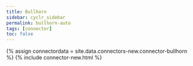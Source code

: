 ```yaml
---
title: Bullhorn
sidebar: cyclr_sidebar
permalink: bullhorn-auto
tags: [connector]
toc: false
---
```

{% assign connectordata = site.data.connectors-new.connector-bullhorn %}
{% include connector-new.html %}	